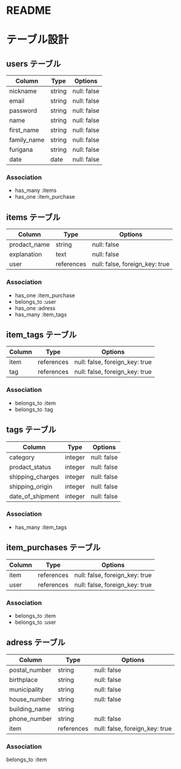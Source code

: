 # README

# テーブル設計

## users テーブル                   

| Column     | Type   | Options     |
| ---------- | ------ | ----------- |
| nickname   | string | null: false |
| email      | string | null: false |
| password   | string | null: false |
| name       | string | null: false |
| first_name | string | null: false |
| family_name| string | null: false |
| furigana   | string | null: false |
| date       | date   | null: false |


### Association

- has_many :items
- has_one  :item_purchase


## items テーブル

| Column          | Type       | Options                       |
| ----------------| ---------- | ------------------------------|
| prodact_name    | string     | null: false                   |
| explanation     | text       | null: false                   |
|user             | references | null: false, foreign_key: true|


### Association

- has_one    :item_purchase
- belongs_to :user
- has_one    :adress
- has_many   :item_tags

## item_tags テーブル

| Column          | Type       | Options                       |
| ----------------| ---------- | ------------------------------|
| item            | references | null: false, foreign_key: true|
| tag             | references | null: false, foreign_key: true|

### Association

- belongs_to :item
- belongs_to :tag


## tags テーブル
| Column          | Type       | Options      |
| ----------------| ---------- | -------------|
| category        | integer    | null: false  |
| prodact_status  | integer    | null: false  |
| shipping_charges| integer    | null: false  |
| shipping_origin | integer    | null: false  |
|date_of_shipment | integer    | null: false  |

### Association

- has_many :item_tags


## item_purchases テーブル

| Column | Type       | Options                       |        
| -------| ---------- | ----------------------------- |
| item   | references | null: false, foreign_key: true|
| user   | references | null: false, foreign_key: true|

### Association

- belongs_to :item
- belongs_to :user

## adress テーブル

| Column        | Type      | Options                       |        
| --------------| ----------| ----------------------------- |
| postal_number | string    | null: false                   |
| birthplace    | string    | null: false                   |
| municipality  | string    | null: false                   |
| house_number  | string    | null: false                   |
|building_name  | string    |                               |
|phone_number   | string    | null: false                   |
| item          |references | null: false, foreign_key: true|

### Association
  belongs_to  :item